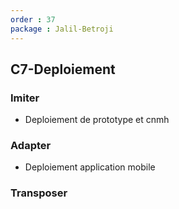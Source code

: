 ```yaml
---
order : 37
package : Jalil-Betroji
---
```


## C7-Deploiement 

### Imiter

- Deploiement de prototype et cnmh

### Adapter

- Deploiement application mobile

### Transposer